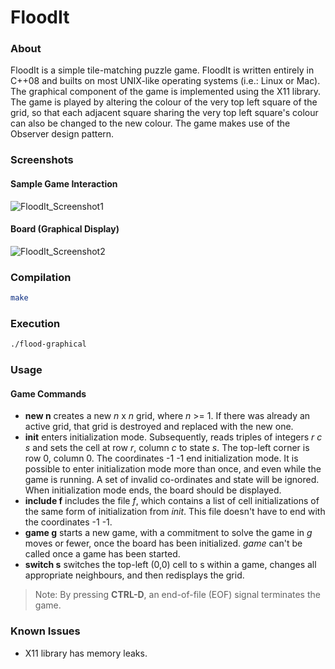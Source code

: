 FloodIt
=======
### About
FloodIt is a simple tile-matching puzzle game. FloodIt is written entirely in C++08 and builts on most UNIX-like operating systems (i.e.: Linux or Mac). The graphical component of the game is implemented using the X11 library. The game is played by altering the colour of the very top left square of the grid, so that each adjacent square sharing the very top left square's colour can also be changed to the new colour. The game makes use of the Observer design pattern.

### Screenshots
#### Sample Game Interaction
![FloodIt_Screenshot1](https://cloud.githubusercontent.com/assets/7763904/7017279/37efc230-dcc3-11e4-8da2-bbf5a04c9429.png)
#### Board (Graphical Display)
![FloodIt_Screenshot2](https://cloud.githubusercontent.com/assets/7763904/7017281/3a1535ae-dcc3-11e4-8a5d-1cf835225e74.png)

### Compilation
```bash
make
```

### Execution
```bash
./flood-graphical
```

### Usage
#### Game Commands
- **new  n** creates a new *n* x *n* grid, where *n* >= 1. If there was already an active grid, that grid is destroyed and replaced with the new one.
- **init** enters initialization mode. Subsequently, reads triples of integers *r c s* and sets the cell at row *r*, column *c* to state *s*. The top-left corner is row 0, column 0. The coordinates -1 -1 end initialization mode. It is possible to enter initialization mode more than once, and even while the game is running. A set of invalid co-ordinates and state will be ignored. When initialization mode ends, the board should be displayed.
- **include f** includes the file *f*, which contains a list of cell initializations of the same form of initialization from *init*. This file doesn't have to end with the coordinates -1 -1.
- **game g** starts a new game, with a commitment to solve the game in *g* moves or fewer, once the board has been initialized. *game* can't be called once a game has been started.
- **switch s** switches the top-left (0,0) cell to s within a game, changes all appropriate neighbours, and then redisplays the grid.

> Note: By pressing **CTRL-D**, an end-of-file (EOF) signal terminates the game.

### Known Issues
- X11 library has memory leaks.
